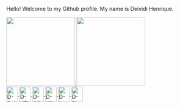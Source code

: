 Hello! Welcome to my Github profile.
My name is Deividi Henrique.



<div>
<a href="https://github.com/deivsbr">
<img loading="lazy" height="180em" src="https://github-readme-stats.vercel.app/api?username=deivsbr&show_icons=true&theme=dark&include_all_commits=true&count_private=true"/>
<img loading="lazy" height="180em" src="https://github-readme-stats.vercel.app/api/top-langs/?username=deivsbr&layout=compact&langs_count=7&theme=dark"/>
</div>

<div>
 <img  align="center" alt="D-Behance" width="30" height="40" src="https://cdn.jsdelivr.net/gh/devicons/devicon@latest/icons/behance/behance-plain.svg" />
 <img align="center" alt="D-HTML" width="30" height="40" src="https://cdn.jsdelivr.net/gh/devicons/devicon@latest/icons/html5/html5-original-wordmark.svg" />
<img align="center" alt="D-CSS" width="30" height="40" src="https://cdn.jsdelivr.net/gh/devicons/devicon@latest/icons/css3/css3-original-wordmark.svg" />
<img align="center" alt="D-JS" width="30" height="40" src="https://cdn.jsdelivr.net/gh/devicons/devicon@latest/icons/javascript/javascript-original.svg" />
<img align="center" alt="D-Insomnia" width="30" height="40" src="https://cdn.jsdelivr.net/gh/devicons/devicon@latest/icons/insomnia/insomnia-original.svg" />
 <img align="center" alt="D-Figma" width="30" height="40" src="https://cdn.jsdelivr.net/gh/devicons/devicon@latest/icons/figma/figma-original.svg" />
 
          
          
</div>



